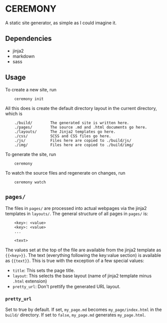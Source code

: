 # CEREMONY

A static site generator, as simple as I could imagine it.

## Dependencies

* jinja2
* markdown
* sass

## Usage

To create a new site, run

        ceremony init

All this does is create the default directory layout in the current
directory, which is

        ./build/        The generated site is written here.
        ./pages/        The source .md and .html documents go here.
        ./layouts/      The Jinja2 templates go here.
        ./css/          SCSS and CSS files go here.
        ./js/           Files here are copied to ./build/js/
        ./img/          Files here are copied to ./build/img/

To generate the site, run

        ceremony

To watch the source files and regenerate on changes, run

        ceremony watch

## `pages/`

The files in `pages/` are processed into actual webpages via the
jinja2 templates in `layouts/`. The general structure of all pages in
`pages/` is:

        <key>: <value>
        <key>: <value>
        ...

        <text>

The values set at the top of the file are available from the jinja2
template as `{{<key>}}`. The text (everything following the key:value
section) is available as `{{text}}`. This is true with the exception
of a few special values:

* `title`: This sets the page title.
* `layout`: This selects the base layout (name of jinja2 template minus `.html` extension)
* `pretty_url`: Don't prettify the generated URL layout.

### `pretty_url`

Set to true by default. If set, `my_page.md` becomes
`my_page/index.html` in the `build/` directory. If set to `false`,
`my_page.md` generates `my_page.html`.


